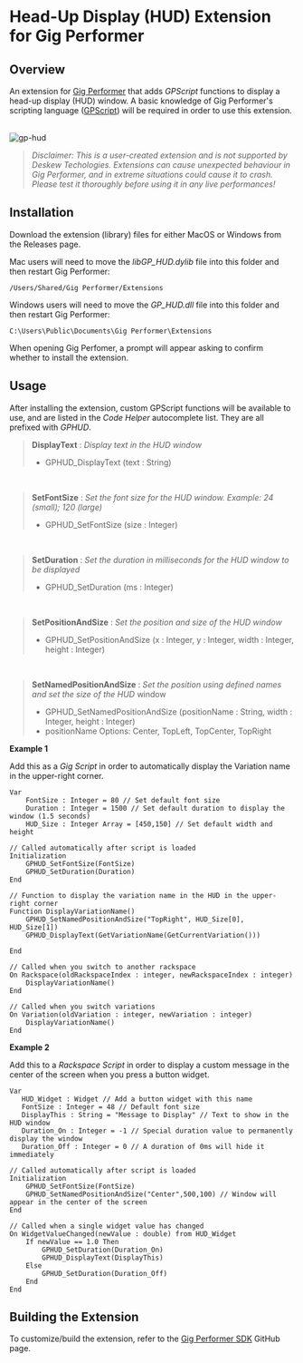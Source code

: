 # Head-Up Display (HUD) Extension for Gig Performer

## Overview
An extension for [Gig Performer](https://gigperformer.com) that adds _GPScript_ functions to display a head-up display (HUD) window. A basic knowledge of Gig Performer's scripting language ([GPScript](https://gigperformer.com/support.html)) will be required in order to use this extension.  
<br />

![gp-hud](https://user-images.githubusercontent.com/107261652/173226307-dc64fd7b-d12c-48b2-bdff-eda20a4986a9.gif)




> _Disclaimer: This is a user-created extension and is not supported by Deskew Techologies. Extensions can cause unexpected behaviour in Gig Performer, and in extreme situations could cause it to crash. Please test it thoroughly before using it in any live performances!_

## Installation

Download the extension (library) files for either MacOS or Windows from the Releases page.  

Mac users will need to move the _libGP_HUD.dylib_ file into this folder and then restart Gig Performer:
```
/Users/Shared/Gig Performer/Extensions
```
Windows users will need to move the _GP_HUD.dll_ file into this folder and then restart Gig Performer:
```
C:\Users\Public\Documents\Gig Performer\Extensions
```
When opening Gig Perfomer, a prompt will appear asking to confirm whether to install the extension.

## Usage

After installing the extension, custom GPScript functions will be available to use, and are listed in the _Code Helper_ autocomplete list. They are all prefixed with _GPHUD_.

> **DisplayText** : _Display text in the HUD window_  
> - GPHUD_DisplayText (text : String)

<br />

> **SetFontSize** : _Set the font size for the HUD window. Example: 24 (small); 120 (large)_  
> - GPHUD_SetFontSize (size : Integer)

<br />

> **SetDuration** : _Set the duration in milliseconds for the HUD window to be displayed_
> - GPHUD_SetDuration (ms : Integer)

<br />

> **SetPositionAndSize** : _Set the position and size of the HUD window_
> - GPHUD_SetPositionAndSize (x : Integer, y : Integer, width : Integer, height : Integer)

<br />

> **SetNamedPositionAndSize** : _Set the position using defined names and set the size of the HUD_ window
> - GPHUD_SetNamedPositionAndSize (positionName : String, width : Integer, height : Integer)
> - positionName Options: Center, TopLeft, TopCenter, TopRight

**Example 1**

Add this as a _Gig Script_ in order to automatically display the Variation name in the upper-right corner.
```
Var
    FontSize : Integer = 80 // Set default font size
    Duration : Integer = 1500 // Set default duration to display the window (1.5 seconds)
    HUD_Size : Integer Array = [450,150] // Set default width and height

// Called automatically after script is loaded
Initialization
    GPHUD_SetFontSize(FontSize)
    GPHUD_SetDuration(Duration) 
End

// Function to display the variation name in the HUD in the upper-right corner
Function DisplayVariationName()
    GPHUD_SetNamedPositionAndSize("TopRight", HUD_Size[0], HUD_Size[1])
    GPHUD_DisplayText(GetVariationName(GetCurrentVariation()))

End

// Called when you switch to another rackspace
On Rackspace(oldRackspaceIndex : integer, newRackspaceIndex : integer)
    DisplayVariationName()
End

// Called when you switch variations
On Variation(oldVariation : integer, newVariation : integer)
    DisplayVariationName()
End
```

**Example 2**

Add this to a _Rackspace Script_ in order to display a custom message in the center of the screen when you press a button widget.
```
Var
   HUD_Widget : Widget // Add a button widget with this name
   FontSize : Integer = 48 // Default font size
   DisplayThis : String = "Message to Display" // Text to show in the HUD window
   Duration_On : Integer = -1 // Special duration value to permanently display the window
   Duration_Off : Integer = 0 // A duration of 0ms will hide it immediately
   
// Called automatically after script is loaded
Initialization
    GPHUD_SetFontSize(FontSize)
    GPHUD_SetNamedPositionAndSize("Center",500,100) // Window will appear in the center of the screen
End

// Called when a single widget value has changed
On WidgetValueChanged(newValue : double) from HUD_Widget
    If newValue == 1.0 Then
        GPHUD_SetDuration(Duration_On)
        GPHUD_DisplayText(DisplayThis)
    Else
        GPHUD_SetDuration(Duration_Off)
    End
End
```

## Building the Extension

To customize/build the extension, refer to the [Gig Performer SDK](https://github.com/gigperformer/gp-sdk) GitHub page.